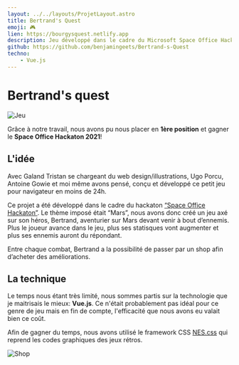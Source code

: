 ```yaml
---
layout: ../../layouts/ProjetLayout.astro
title: Bertrand's Quest
emoji: 🎮
lien: https://bourgysquest.netlify.app
description: Jeu développé dans le cadre du Microsoft Space Office Hackaton
github: https://github.com/benjamingeets/Bertrand-s-Quest
techno:
    - Vue.js
---
```


# Bertrand's quest

![Jeu](/img/game_bq.webp)

Grâce à notre travail, nous avons pu nous placer en **1ère position** et gagner le **Space Office Hackaton 2021**!

## L'idée

Avec Galand Tristan se chargeant du web design/illustrations, Ugo Porcu, Antoine Gowie et moi même avons pensé, conçu et développé ce petit jeu pour navigateur en moins de 24h.

Ce projet a été développé dans le cadre du hackaton [“Space Office Hackaton”](https://www.eventbrite.be/e/space-office-hackathon-2021-tickets-141833103631). Le thème imposé était “Mars”, nous avons donc créé un jeu axé sur son héros, Bertrand, aventurier sur Mars devant venir à bout d’ennemis. Plus le joueur avance dans le jeu, plus ses statisques vont augmenter et plus ses ennemis auront du répondant.

Entre chaque combat, Bertrand a la possibilité de passer par un shop afin d’acheter des améliorations.

## La technique

Le temps nous étant très limité, nous sommes partis sur la technologie que je maitrisais le mieux: **Vue.js**. Ce n'était probablement pas idéal pour ce genre de jeu mais en fin de compte, l'efficacité que nous avons eu valait bien ce coût.

Afin de gagner du temps, nous avons utilisé le framework CSS [NES.css](https://nostalgic-css.github.io/NES.css/) qui reprend les codes graphiques des jeux rétros.

![Shop](/img/shop_bq.webp)